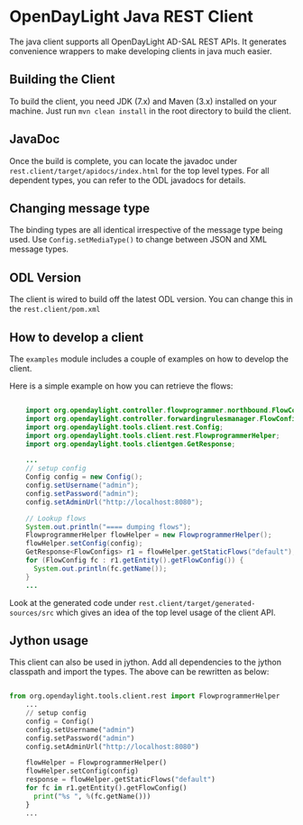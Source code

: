 # OpenDayLight Java REST Client

The java client supports all OpenDayLight AD-SAL REST APIs. It generates
convenience wrappers to make developing clients in java much easier.

## Building the Client
To build the client, you need JDK (7.x) and Maven (3.x) installed on your
machine. Just run `mvn clean install` in the root directory to build the
client.

## JavaDoc
Once the build is complete, you can locate the javadoc under
`rest.client/target/apidocs/index.html` for the top level types. For all
dependent types, you can refer to the ODL javadocs for details.

## Changing message type
The binding types are all identical irrespective of the message type being
used. Use `Config.setMediaType()` to change between JSON and XML message types.

## ODL Version
The client is wired to build off the latest ODL version. You can change this
in the `rest.client/pom.xml`

## How to develop a client
The `examples` module includes a couple of examples on how to develop the client.

Here is a simple example on how you can retrieve the flows:

```java

    import org.opendaylight.controller.flowprogrammer.northbound.FlowConfigs;
    import org.opendaylight.controller.forwardingrulesmanager.FlowConfig;
    import org.opendaylight.tools.client.rest.Config;
    import org.opendaylight.tools.client.rest.FlowprogrammerHelper;
    import org.opendaylight.tools.clientgen.GetResponse;

    ...
    // setup config
    Config config = new Config();
    config.setUsername("admin");
    config.setPassword("admin");
    config.setAdminUrl("http://localhost:8080");

    // Lookup flows
    System.out.println("==== dumping flows");
    FlowprogrammerHelper flowHelper = new FlowprogrammerHelper();
    flowHelper.setConfig(config);
    GetResponse<FlowConfigs> r1 = flowHelper.getStaticFlows("default");
    for (FlowConfig fc : r1.getEntity().getFlowConfig()) {
      System.out.println(fc.getName());
    }
    ...

```

Look at the generated code under `rest.client/target/generated-sources/src`
which gives an idea of the top level usage of the client API.

## Jython usage

This client can also be used in jython. Add all dependencies to the jython
classpath and import the types. The above can be rewritten as below:

```Python

from org.opendaylight.tools.client.rest import FlowprogrammerHelper
    ...
    // setup config
    config = Config()
    config.setUsername("admin")
    config.setPassword("admin")
    config.setAdminUrl("http://localhost:8080")

    flowHelper = FlowprogrammerHelper()
    flowHelper.setConfig(config)
    response = flowHelper.getStaticFlows("default")
    for fc in r1.getEntity().getFlowConfig()
      print("%s ", %(fc.getName()))
    }
    ...
```
